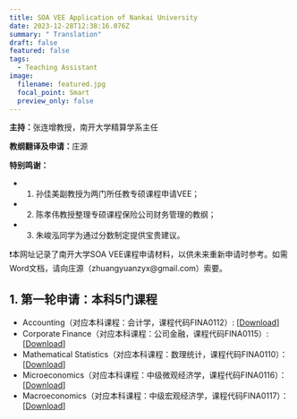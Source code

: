 ```yaml
---
title: SOA VEE Application of Nankai University
date: 2023-12-28T12:38:16.076Z
summary: " Translation"
draft: false
featured: false
tags:
  - Teaching Assistant
image:
  filename: featured.jpg
  focal_point: Smart
  preview_only: false
---
```

<b>主持：</b>张连增教授，南开大学精算学系主任

<b>教纲翻译及申请：</b>庄源

<b>特别鸣谢：</b>
* 1. 孙佳美副教授为两门所任教专硕课程申请VEE；

* 2. 陈孝伟教授整理专硕课程保险公司财务管理的教纲；

* 3. 朱峻泓同学为通过分数制定提供宝贵建议。

<p>&#10071;本网址记录了南开大学SOA VEE课程申请材料，以供未来重新申请时参考。如需Word文档，请向庄源（zhuangyuanzyx@gmail.com）索要。</p>

## 1. 第一轮申请：本科5门课程

* Accounting（对应本科课程：会计学，课程代码FINA0112）: [[Download](https://yuanzhuang.xyz/uploads/VEE/Accounting_Description_and_syllabus_Nankai_University.pdf)]
* Corporate Finance（对应本科课程：公司金融，课程代码FINA0115）:[[Download](https://yuanzhuang.xyz/uploads/VEE/Corporate_Finance_Description_and_syllabus_Nankai_University.pdf)]
* Mathematical Statistics（对应本科课程：数理统计，课程代码FINA0110）：[[Download](https://yuanzhuang.xyz/uploads/VEE/Mathematical_Statistics_Description_and_syllabus_Nankai_University.pdf)]
* Microeconomics（对应本科课程：中级微观经济学，课程代码FINA0116）：[[Download](https://yuanzhuang.xyz/uploads/VEE/Intermediate_Microeconomics_Description_and_syllabus_Nankai_University.pdf)]
* Macroeconomics（对应本科课程：中级宏观经济学，课程代码FINA0117）：[[Download](https://yuanzhuang.xyz/uploads/VEE/Intermediate_Macroeconomics_Description_and_syllabus_Nankai_University.pdf)]